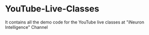# YouTube-Live-Classes

It contains all the demo code for the YouTube live classes at "iNeuron Intelligence" Channel
